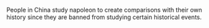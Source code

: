People in China study napoleon to create comparisons with their own history since they are banned from studying certain historical events. 